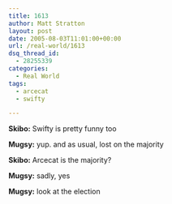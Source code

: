 ```yaml
---
title: 1613
author: Matt Stratton
layout: post
date: 2005-08-03T11:01:00+00:00
url: /real-world/1613
dsq_thread_id:
  - 28255339
categories:
  - Real World
tags:
  - arcecat
  - swifty

---
```

**Skibo:** Swifty is pretty funny too
  
**Mugsy:** yup. and as usual, lost on the majority
  
**Skibo:** Arcecat is the majority?
  
**Mugsy:** sadly, yes
  
**Mugsy:** look at the election